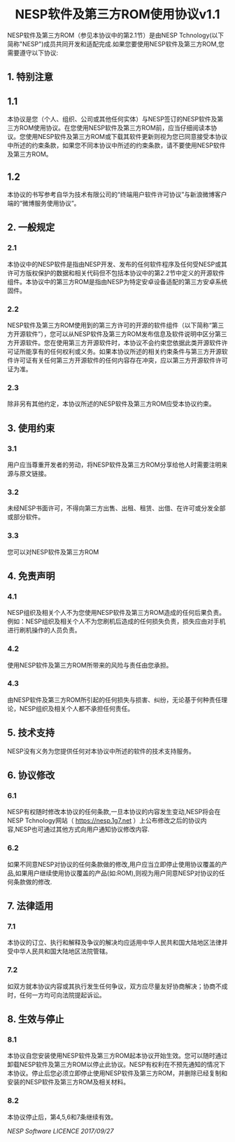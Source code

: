
# <center> NESP软件及第三方ROM使用协议v1.1</center >
NESP软件及第三方ROM（参见本协议中的第2.1节）是由NESP Tchnology(以下简称"NESP")成员共同开发和适配完成.如果您要使用NESP软件及第三方ROM,您需要遵守以下协议:

## 1. 特别注意
## 1.1
本协议是您（个人、组织、公司或其他任何实体）与NESP签订的NESP软件及第三方ROM使用协议。在您使用NESP软件及第三方ROM前，应当仔细阅读本协议。您使用NESP软件及第三方ROM或下载其软件更新则视为您已同意接受本协议中所述的约束条款，如果您不同本协议中所述的约束条款，请不要使用NESP软件及第三方ROM。
## 1.2 
本协议的书写参考自华为技术有限公司的“终端用户软件许可协议”与新浪微博客户端的“微博服务使用协议”。
 
## 2. 一般规定
### 2.1 
本协议中的NESP软件是指由NESP开发、发布的任何软件程序及任何受NESP或其许可方版权保护的数据和相关代码但不包括本协议中的第2.2节中定义的开源软件组件。本协议中的第三方ROM是指由NESP为特定安卓设备适配的第三方安卓系统固件。
### 2.2 
NESP软件及第三方ROM使用到的第三方许可的开源的软件组件（以下简称“第三方开源软件”），您可以从NESP软件及第三方ROM发布信息及软件说明中区分第三方开源软件。您在使用第三方开源软件时，本协议不会约束您依据此类开源软件许可证所能享有的任何权利或义务。如果本协议所述的相关约束条件与第三方开源软件许可证有关任何第三方开源软件的任何内容存在冲突，应以第三方开源软件许可证为准。
### 2.3 
除非另有其他约定，本协议所述的NESP软件及第三方ROM应受本协议约束。

## 3. 使用约束
### 3.1 
用户应当尊重开发者的劳动，将NESP软件及第三方ROM分享给他人时需要注明来源与原文链接。
### 3.2 
未经NESP书面许可，不得向第三方出售、出租、租赁、出借、在许可或分发全部或部分软件。
### 3.3 
您可以对NESP软件及第三方ROM

## 4. 免责声明
### 4.1 
NESP组织及相关个人不为您使用NESP软件及第三方ROM造成的任何后果负责。例如：NESP组织及相关个人不为您刷机后造成的任何损失负责，损失应由对手机进行刷机操作的人员负责。
### 4.2 
使用NESP软件及第三方ROM所带来的风险与责任由您承担。
### 4.3 
由NESP软件及第三方ROM所引起的任何损失与损害、纠纷，无论基于何种责任理论，NESP组织及相关个人都不承担任何责任。

## 5. 技术支持
NESP没有义务为您提供任何对本协议中所述的软件的技术支持服务。

## 6. 协议修改
### 6.1 
NESP有权随时修改本协议的任何条款,一旦本协议的内容发生变动,NESP将会在NESP Tchnology网站（ https://nesp.1g7.net ）上公布修改之后的协议内容,NESP也可通过其他方式向用户通知协议修改内容.
### 6.2 
如果不同意NESP对协议的任何条款做的修改,用户应当立即停止使用协议覆盖的产品,如果用户继续使用协议覆盖的产品(如:ROM),则视为用户同意NESP对协议的任何条款做的修改.

## 7. 法律适用
### 7.1 
本协议的订立、执行和解释及争议的解决均应适用中华人民共和国大陆地区法律并受中华人民共和国大陆地区法院管辖。
### 7.2 
如双方就本协议内容或其执行发生任何争议，双方应尽量友好协商解决；协商不成时，任何一方均可向法院提起诉讼。
 
## 8. 生效与停止
### 8.1 
本协议自您安装使用NESP软件及第三方ROM起本协议开始生效。您可以随时通过卸载NESP软件及第三方ROM以停止此协议。NESP有权利在不预先通知的情况下本协议。停止后您必须立即停止使用NESP软件及第三方ROM，并删除已经复制和安装的NESP软件及第三方ROM及相关材料。
### 8.2 
本协议停止后，第4,5,6和7条继续有效。

*NESP Software LICENCE 2017/09/27*
